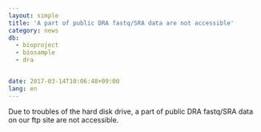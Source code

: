 ```yaml
---
layout: simple
title: 'A part of public DRA fastq/SRA data are not accessible'
category: news
db:
  - bioproject
  - biosample
  - dra


date: 2017-03-14T10:06:48+09:00
lang: en
---
```


<p>Due to troubles of the hard disk drive, a part of public DRA fastq/SRA data on our ftp site are not accessible.</p>
